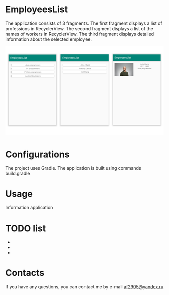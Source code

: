 # EmployeesList

The application consists of 3 fragments. The first fragment displays a list of professions in RecyclerView. The second fragment displays a list of the names of workers in RecyclerView. The third fragment displays detailed information about the selected employee.

![Image of Yaktocat](https://github.com/af2905/EmployeesList/blob/master/app/images/employees.jpg)

# Configurations
The project uses Gradle. The application is built using commands build.gradle

# Usage
Information application

# TODO list
*
*
*

# Contacts
If you have any questions, you can contact me by e-mail af2905@yandex.ru
